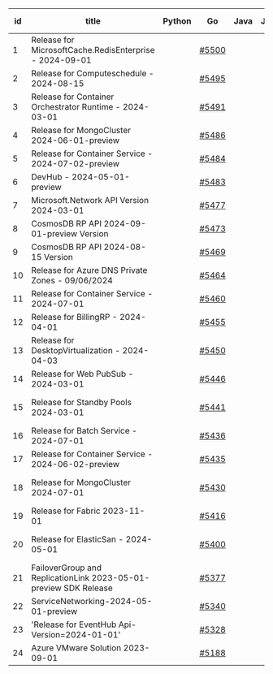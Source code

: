 | id | title | Python | Go | Java | Js | created date | target date | status |
| ------ | ------ | ------ | ------ | ------ | ------ | ------ | ------ | :-----: |
| 1 | Release for MicrosoftCache.RedisEnterprise - 2024-09-01  |  | [#5500](https://github.com/Azure/sdk-release-request/issues/5500)  |  |  | 09-13 |  |  |
| 2 | Release for Computeschedule - 2024-08-15  |  | [#5495](https://github.com/Azure/sdk-release-request/issues/5495)  |  |  | 09-13 |  |  |
| 3 | Release for Container Orchestrator Runtime - 2024-03-01  |  | [#5491](https://github.com/Azure/sdk-release-request/issues/5491)  |  |  | 09-13 |  |  |
| 4 | Release for MongoCluster 2024-06-01-preview  |  | [#5486](https://github.com/Azure/sdk-release-request/issues/5486)  |  |  | 09-12 |  |  |
| 5 | Release for Container Service - 2024-07-02-preview  |  | [#5484](https://github.com/Azure/sdk-release-request/issues/5484)  |  |  | 09-12 |  |  |
| 6 | DevHub - 2024-05-01-preview  |  | [#5483](https://github.com/Azure/sdk-release-request/issues/5483)  |  |  | 09-12 | 09-26 |  |
| 7 | Microsoft.Network API Version 2024-03-01  |  | [#5477](https://github.com/Azure/sdk-release-request/issues/5477)  |  |  | 09-10 | 09-26 |  |
| 8 | CosmosDB RP API 2024-09-01-preview Version  |  | [#5473](https://github.com/Azure/sdk-release-request/issues/5473)  |  |  | 09-09 | 09-27 |  |
| 9 | CosmosDB RP API 2024-08-15 Version  |  | [#5469](https://github.com/Azure/sdk-release-request/issues/5469)  |  |  | 09-09 | 09-27 |  |
| 10 | Release for Azure DNS Private Zones - 09/06/2024  |  | [#5464](https://github.com/Azure/sdk-release-request/issues/5464)  |  |  | 09-06 | 09-27 |  |
| 11 | Release for Container Service - 2024-07-01  |  | [#5460](https://github.com/Azure/sdk-release-request/issues/5460)  |  |  | 09-02 | 09-26 |  |
| 12 | Release for BillingRP - 2024-04-01  |  | [#5455](https://github.com/Azure/sdk-release-request/issues/5455)  |  |  | 08-30 |  |  |
| 13 | Release for DesktopVirtualization - 2024-04-03  |  | [#5450](https://github.com/Azure/sdk-release-request/issues/5450)  |  |  | 08-30 | 09-27 |  |
| 14 | Release for Web PubSub - 2024-03-01  |  | [#5446](https://github.com/Azure/sdk-release-request/issues/5446)  |  |  | 08-26 | 09-26 |  |
| 15 | Release for Standby Pools 2024-03-01  |  | [#5441](https://github.com/Azure/sdk-release-request/issues/5441)  |  |  | 08-22 | 09-27 | Hold on by Go/ |
| 16 | Release for Batch Service - 2024-07-01  |  | [#5436](https://github.com/Azure/sdk-release-request/issues/5436)  |  |  | 08-22 | 09-27 |  |
| 17 | Release for Container Service - 2024-06-02-preview  |  | [#5435](https://github.com/Azure/sdk-release-request/issues/5435)  |  |  | 08-22 | 09-26 |  |
| 18 | Release for MongoCluster 2024-07-01  |  | [#5430](https://github.com/Azure/sdk-release-request/issues/5430)  |  |  | 08-19 |  | Hold on by Go/ |
| 19 | Release for Fabric 2023-11-01  |  | [#5416](https://github.com/Azure/sdk-release-request/issues/5416)  |  |  | 08-12 | 09-26 |  |
| 20 | Release for ElasticSan - 2024-05-01  |  | [#5400](https://github.com/Azure/sdk-release-request/issues/5400)  |  |  | 08-07 | 09-27 | Hold on by Go/ |
| 21 | FailoverGroup and ReplicationLink 2023-05-01-preview SDK Release  |  | [#5377](https://github.com/Azure/sdk-release-request/issues/5377)  |  |  | 07-26 | 09-26 |  |
| 22 | ServiceNetworking-2024-05-01-preview  |  | [#5340](https://github.com/Azure/sdk-release-request/issues/5340)  |  |  | 07-18 | 08-23 |  |
| 23 | 'Release for EventHub Api-Version=2024-01-01'  |  | [#5328](https://github.com/Azure/sdk-release-request/issues/5328)  |  |  | 07-10 | 08-23 |  |
| 24 | Azure VMware Solution 2023-09-01  |  | [#5188](https://github.com/Azure/sdk-release-request/issues/5188)  |  |  | 05-08 | 09-26 |  |
